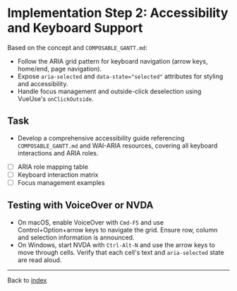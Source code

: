 # Implementation Step 2: Accessibility and Keyboard Support

Based on the concept and `COMPOSABLE_GANTT.md`:

- Follow the ARIA grid pattern for keyboard navigation (arrow keys, home/end, page navigation).
- Expose `aria-selected` and `data-state="selected"` attributes for styling and accessibility.
- Handle focus management and outside-click deselection using VueUse's `onClickOutside`.

## Task
- Develop a comprehensive accessibility guide referencing `COMPOSABLE_GANTT.md` and WAI-ARIA resources, covering all keyboard interactions and ARIA roles.
- [ ] ARIA role mapping table
- [ ] Keyboard interaction matrix
- [ ] Focus management examples

## Testing with VoiceOver or NVDA
- On macOS, enable VoiceOver with `Cmd-F5` and use Control+Option+arrow keys to navigate the grid. Ensure row, column and selection information is announced.
- On Windows, start NVDA with `Ctrl-Alt-N` and use the arrow keys to move through cells. Verify that each cell's text and `aria-selected` state are read aloud.

----

Back to [index](index.md)
